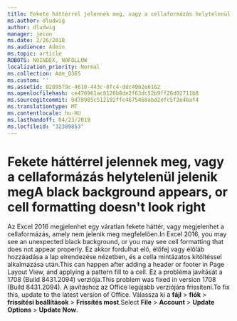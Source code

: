 ```yaml
---
title: Fekete háttérrel jelennek meg, vagy a cellaformázás helytelenül jelenik meg
ms.author: dludwig
author: dludwig
manager: jecon
ms.date: 2/26/2018
ms.audience: Admin
ms.topic: article
ROBOTS: NOINDEX, NOFOLLOW
localization_priority: Normal
ms.collection: Adm_O365
ms.custom: ''
ms.assetid: 92095f9c-4610-443c-8fc4-ddc49b2e6162
ms.openlocfilehash: ce476961ac8126b8de2f63dc52b9ff26d02711b8
ms.sourcegitcommit: 9d78905c512192ffc4675468abd2efc5f2e4baf4
ms.translationtype: MT
ms.contentlocale: hu-HU
ms.lasthandoff: 04/23/2019
ms.locfileid: "32389853"
---
```

# <a name="a-black-background-appears-or-cell-formatting-doesnt-look-right"></a><span data-ttu-id="d5442-102">Fekete háttérrel jelennek meg, vagy a cellaformázás helytelenül jelenik meg</span><span class="sxs-lookup"><span data-stu-id="d5442-102">A black background appears, or cell formatting doesn't look right</span></span>

<span data-ttu-id="d5442-103">Az Excel 2016 megjelenhet egy váratlan fekete háttér, vagy megjelenhet a cellaformázás, amely nem jelenik meg megfelelően.</span><span class="sxs-lookup"><span data-stu-id="d5442-103">In Excel 2016, you may see an unexpected black background, or you may see cell formatting that does not appear properly.</span></span> <span data-ttu-id="d5442-104">Ez akkor fordulhat elő, élőfej vagy élőláb hozzáadása a lap elrendezése nézetben, és a cella mintázatos kitöltéssel alkalmazása után.</span><span class="sxs-lookup"><span data-stu-id="d5442-104">This can happen after adding a header or footer in Page Layout View, and applying a pattern fill to a cell.</span></span> <span data-ttu-id="d5442-105">Ez a probléma javítását a 1708 (Build 8431.2094) verziója.</span><span class="sxs-lookup"><span data-stu-id="d5442-105">This problem was fixed in version 1708 (Build 8431.2094).</span></span> <span data-ttu-id="d5442-106">A javításhoz az Office legújabb verziójára frissíteni.</span><span class="sxs-lookup"><span data-stu-id="d5442-106">To fix this, update to the latest version of Office.</span></span> <span data-ttu-id="d5442-107">Válassza ki a **fájl** \> **fiók** \> **frissítési beállítások** \> **Frissítés most**.</span><span class="sxs-lookup"><span data-stu-id="d5442-107">Select **File** \> **Account** \> **Update Options** \> **Update Now**.</span></span>
  

